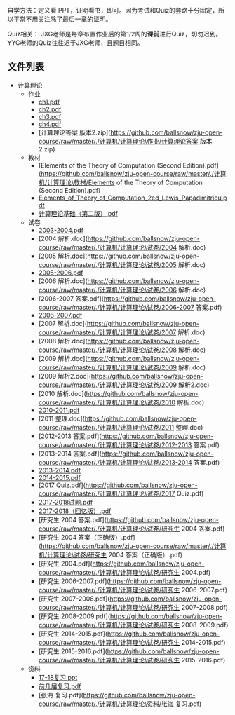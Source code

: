 自学方法：定义看 PPT，证明看书，即可。因为考试和Quiz的套路十分固定，所以平常不用关注除了最后一章的证明。

Quiz相关： JXG老师是每章布置作业后的第1/2周的**课前**进行Quiz，切勿迟到。YYC老师的Quiz往往迟于JXG老师，且题目相同。


## 文件列表

- 计算理论
    - 作业
        - [ch1.pdf](https://github.com/ballsnow/zju-open-course/raw/master/./计算机/计算理论\作业/ch1.pdf)
        - [ch2.pdf](https://github.com/ballsnow/zju-open-course/raw/master/./计算机/计算理论\作业/ch2.pdf)
        - [ch3.pdf](https://github.com/ballsnow/zju-open-course/raw/master/./计算机/计算理论\作业/ch3.pdf)
        - [ch4.pdf](https://github.com/ballsnow/zju-open-course/raw/master/./计算机/计算理论\作业/ch4.pdf)
        - [计算理论答案 版本2.zip](https://github.com/ballsnow/zju-open-course/raw/master/./计算机/计算理论\作业/计算理论答案 版本2.zip)
    - 教材
        - [Elements of the Theory of Computation (Second Edition).pdf](https://github.com/ballsnow/zju-open-course/raw/master/./计算机/计算理论\教材/Elements of the Theory of Computation (Second Edition).pdf)
        - [Elements_of_Theory_of_Computation_2ed_Lewis_Papadimitriou.pdf](https://github.com/ballsnow/zju-open-course/raw/master/./计算机/计算理论\教材/Elements_of_Theory_of_Computation_2ed_Lewis_Papadimitriou.pdf)
        - [计算理论基础（第二版）.pdf](https://github.com/ballsnow/zju-open-course/raw/master/./计算机/计算理论\教材/计算理论基础（第二版）.pdf)
    - 试卷
        - [2003-2004.pdf](https://github.com/ballsnow/zju-open-course/raw/master/./计算机/计算理论\试卷/2003-2004.pdf)
        - [2004 解析.doc](https://github.com/ballsnow/zju-open-course/raw/master/./计算机/计算理论\试卷/2004 解析.doc)
        - [2005 解析.doc](https://github.com/ballsnow/zju-open-course/raw/master/./计算机/计算理论\试卷/2005 解析.doc)
        - [2005-2006.pdf](https://github.com/ballsnow/zju-open-course/raw/master/./计算机/计算理论\试卷/2005-2006.pdf)
        - [2006 解析.doc](https://github.com/ballsnow/zju-open-course/raw/master/./计算机/计算理论\试卷/2006 解析.doc)
        - [2006-2007 答案.pdf](https://github.com/ballsnow/zju-open-course/raw/master/./计算机/计算理论\试卷/2006-2007 答案.pdf)
        - [2006-2007.pdf](https://github.com/ballsnow/zju-open-course/raw/master/./计算机/计算理论\试卷/2006-2007.pdf)
        - [2007 解析.doc](https://github.com/ballsnow/zju-open-course/raw/master/./计算机/计算理论\试卷/2007 解析.doc)
        - [2008 解析.doc](https://github.com/ballsnow/zju-open-course/raw/master/./计算机/计算理论\试卷/2008 解析.doc)
        - [2009 解析.doc](https://github.com/ballsnow/zju-open-course/raw/master/./计算机/计算理论\试卷/2009 解析.doc)
        - [2009 解析2.doc](https://github.com/ballsnow/zju-open-course/raw/master/./计算机/计算理论\试卷/2009 解析2.doc)
        - [2010 解析.doc](https://github.com/ballsnow/zju-open-course/raw/master/./计算机/计算理论\试卷/2010 解析.doc)
        - [2010-2011.pdf](https://github.com/ballsnow/zju-open-course/raw/master/./计算机/计算理论\试卷/2010-2011.pdf)
        - [2011 整理.doc](https://github.com/ballsnow/zju-open-course/raw/master/./计算机/计算理论\试卷/2011 整理.doc)
        - [2012-2013 答案.pdf](https://github.com/ballsnow/zju-open-course/raw/master/./计算机/计算理论\试卷/2012-2013 答案.pdf)
        - [2013-2014 答案.pdf](https://github.com/ballsnow/zju-open-course/raw/master/./计算机/计算理论\试卷/2013-2014 答案.pdf)
        - [2013-2014.pdf](https://github.com/ballsnow/zju-open-course/raw/master/./计算机/计算理论\试卷/2013-2014.pdf)
        - [2014-2015.pdf](https://github.com/ballsnow/zju-open-course/raw/master/./计算机/计算理论\试卷/2014-2015.pdf)
        - [2017 Quiz.pdf](https://github.com/ballsnow/zju-open-course/raw/master/./计算机/计算理论\试卷/2017 Quiz.pdf)
        - [2017-2018试题.pdf](https://github.com/ballsnow/zju-open-course/raw/master/./计算机/计算理论\试卷/2017-2018试题.pdf)
        - [2017-2018（回忆版）.pdf](https://github.com/ballsnow/zju-open-course/raw/master/./计算机/计算理论\试卷/2017-2018（回忆版）.pdf)
        - [研究生 2004 答案.pdf](https://github.com/ballsnow/zju-open-course/raw/master/./计算机/计算理论\试卷/研究生 2004 答案.pdf)
        - [研究生 2004 答案（正确版）.pdf](https://github.com/ballsnow/zju-open-course/raw/master/./计算机/计算理论\试卷/研究生 2004 答案（正确版）.pdf)
        - [研究生 2004.pdf](https://github.com/ballsnow/zju-open-course/raw/master/./计算机/计算理论\试卷/研究生 2004.pdf)
        - [研究生 2006-2007.pdf](https://github.com/ballsnow/zju-open-course/raw/master/./计算机/计算理论\试卷/研究生 2006-2007.pdf)
        - [研究生 2007-2008.pdf](https://github.com/ballsnow/zju-open-course/raw/master/./计算机/计算理论\试卷/研究生 2007-2008.pdf)
        - [研究生 2008-2009.pdf](https://github.com/ballsnow/zju-open-course/raw/master/./计算机/计算理论\试卷/研究生 2008-2009.pdf)
        - [研究生 2014-2015.pdf](https://github.com/ballsnow/zju-open-course/raw/master/./计算机/计算理论\试卷/研究生 2014-2015.pdf)
        - [研究生 2015-2016.pdf](https://github.com/ballsnow/zju-open-course/raw/master/./计算机/计算理论\试卷/研究生 2015-2016.pdf)
    - 资料
        - [17-18复习.ppt](https://github.com/ballsnow/zju-open-course/raw/master/./计算机/计算理论\资料/17-18复习.ppt)
        - [前几届复习.pdf](https://github.com/ballsnow/zju-open-course/raw/master/./计算机/计算理论\资料/前几届复习.pdf)
        - [张海 复习.pdf](https://github.com/ballsnow/zju-open-course/raw/master/./计算机/计算理论\资料/张海 复习.pdf)
